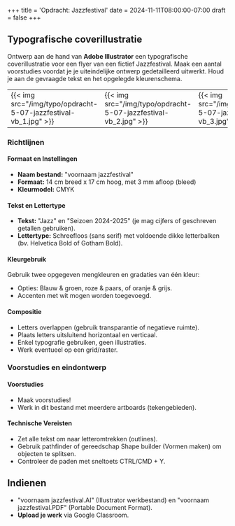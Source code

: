 +++
title = 'Opdracht: Jazzfestival'
date = 2024-11-11T08:00:00-07:00
draft = false
+++

## Typografische coverillustratie

Ontwerp aan de hand van **Adobe Illustrator** een typografische coverillustratie voor een flyer van een fictief Jazzfestival. Maak een aantal voorstudies voordat je je uiteindelijke ontwerp gedetailleerd uitwerkt. Houd je aan de gevraagde tekst en het opgelegde kleurenschema.

| | | |
|-|-|-|
|{{< img src="/img/typo/opdracht-5-07-jazzfestival-vb_1.jpg" >}}|{{< img src="/img/typo/opdracht-5-07-jazzfestival-vb_2.jpg" >}}|{{< img src="/img/typo/opdracht-5-07-jazzfestival-vb_3.jpg" >}}|

### Richtlijnen

#### Formaat en Instellingen
- **Naam bestand:** "voornaam jazzfestival"
- **Formaat:** 14 cm breed x 17 cm hoog, met 3 mm afloop (bleed)
- **Kleurmodel:** CMYK

#### Tekst en Lettertype
- **Tekst:** "Jazz" en "Seizoen 2024-2025" (je mag cijfers of geschreven getallen gebruiken).
- **Lettertype:** Schreefloos (sans serif) met voldoende dikke letterbalken (bv. Helvetica Bold of Gotham Bold).

#### Kleurgebruik
Gebruik twee opgegeven mengkleuren en gradaties van één kleur:

- Opties: Blauw & groen, roze & paars, of oranje & grijs.
- Accenten met wit mogen worden toegevoegd.

#### Compositie
- Letters overlappen (gebruik transparantie of negatieve ruimte).
- Plaats letters uitsluitend horizontaal en verticaal.
- Enkel typografie gebruiken, geen illustraties. 
- Werk eventueel op een grid/raster. 

### Voorstudies en eindontwerp

#### Voorstudies
- Maak voorstudies!
- Werk in dit bestand met meerdere artboards (tekengebieden).

#### Technische Vereisten
- Zet alle tekst om naar letteromtrekken (outlines).
- Gebruik pathfinder of gereedschap Shape builder (Vormen maken) om objecten te splitsen.
- Controleer de paden met sneltoets CTRL/CMD + Y.

## Indienen

- "voornaam jazzfestival.AI" (Illustrator werkbestand) en "voornaam jazzfestival.PDF" (Portable Document Format).
- **Upload je werk** via Google Classroom.